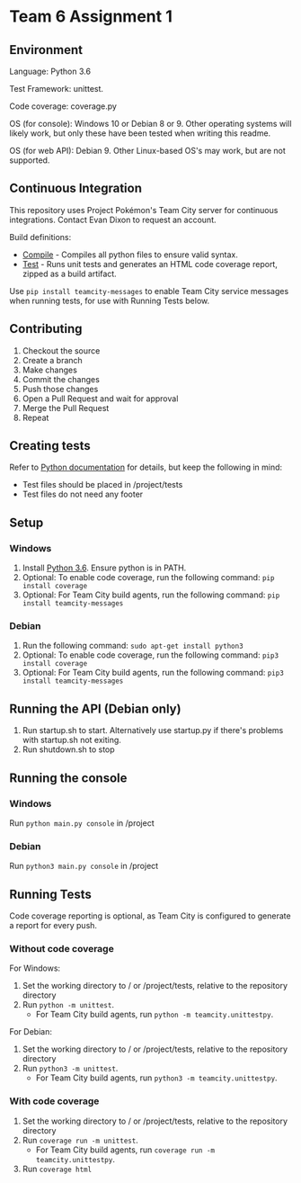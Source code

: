 # Team 6 Assignment 1

## Environment

Language: Python 3.6

Test Framework: unittest.

Code coverage: coverage.py

OS (for console): Windows 10 or Debian 8 or 9. Other operating systems will likely work, but only these have been tested when writing this readme.

OS (for web API): Debian 9. Other Linux-based OS's may work, but are not supported.

## Continuous Integration

This repository uses Project Pokémon's Team City server for continuous integrations. Contact Evan Dixon to request an account.

Build definitions:
* [Compile](https://teamcity.projectpokemon.org/viewType.html?buildTypeId=EvandixonPrivate_Team6Assignment1_Compile) - Compiles all python files to ensure valid syntax.
* [Test](https://teamcity.projectpokemon.org/viewType.html?buildTypeId=EvandixonPrivate_Team6Assignment1_Test) - Runs unit tests and generates an HTML code coverage report, zipped as a build artifact.

Use `pip install teamcity-messages` to enable Team City service messages when running tests, for use with Running Tests below.

## Contributing

1. Checkout the source
2. Create a branch
3. Make changes
4. Commit the changes
5. Push those changes
6. Open a Pull Request and wait for approval
7. Merge the Pull Request
8. Repeat

## Creating tests

Refer to [Python documentation](https://docs.python.org/3.6/library/unittest.html) for details, but keep the following in mind:
* Test files should be placed in /project/tests
* Test files do not need any footer

## Setup

### Windows

1. Install [Python 3.6](https://www.python.org/downloads/). Ensure python is in PATH.
2. Optional: To enable code coverage, run the following command: `pip install coverage`
3. Optional: For Team City build agents, run the following command: `pip install teamcity-messages`

### Debian

1. Run the following command: `sudo apt-get install python3`
2. Optional: To enable code coverage, run the following command: `pip3 install coverage`
3. Optional: For Team City build agents, run the following command: `pip3 install teamcity-messages`

## Running the API (Debian only)

1. Run startup.sh to start. Alternatively use startup.py if there's problems with startup.sh not exiting.
2. Run shutdown.sh to stop

## Running the console

### Windows

Run `python main.py console` in /project

### Debian

Run `python3 main.py console` in /project

## Running Tests

Code coverage reporting is optional, as Team City is configured to generate a report for every push.

### Without code coverage

For Windows:

1. Set the working directory to / or /project/tests, relative to the repository directory
2. Run `python -m unittest`.
    * For Team City build agents, run `python -m teamcity.unittestpy`.

For Debian:

1. Set the working directory to / or /project/tests, relative to the repository directory
2. Run `python3 -m unittest`.
    * For Team City build agents, run `python3 -m teamcity.unittestpy`.

### With code coverage

1. Set the working directory to / or /project/tests, relative to the repository directory
2. Run `coverage run -m unittest`.
    * For Team City build agents, run `coverage run -m teamcity.unittestpy`.
3. Run `coverage html`
